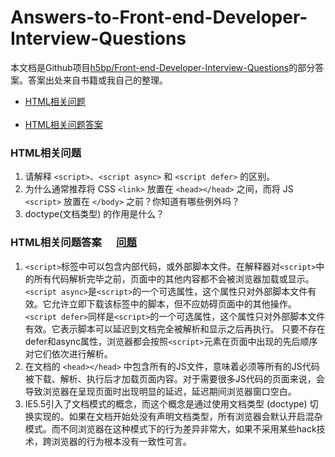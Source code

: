 # Answers-to-Front-end-Developer-Interview-Questions
本文档是Github项目<a href="https://github.com/h5bp/Front-end-Developer-Interview-Questions/blob/master/Translations/Chinese/README.md#css-%E7%9B%B8%E5%85%B3%E9%97%AE%E9%A2%98">h5bp/Front-end-Developer-Interview-Questions</a>的部分答案。答案出处来自书籍或我自己的整理。
<ul >
  <li><a href="#htmlQuestions">HTML相关问题</a></li>
  <li><a href="#htmlAnswers">HTML相关问题答案</a></li>
</ul>

<h3 id="htmlQuestions">HTML相关问题</h3>
<ol type="1">
  <li>请解释 <code>&lt;script&gt;</code>、<code>&lt;script async&gt;</code> 和 <code>&lt;script defer&gt;</code> 的区别。</li>
  <li>为什么通常推荐将 CSS <code>&lt;link&gt;</code> 放置在 <code>&lt;head&gt;&lt;/head&gt;</code> 之间，而将 JS <code>&lt;script&gt;</code> 放置在 <code>&lt;/body&gt;</code> 之前？你知道有哪些例外吗？</li>
  <li>doctype(文档类型) 的作用是什么？</li>
</ol>

<h3 id="htmlAnswers">HTML相关问题答案&nbsp;&nbsp;&nbsp;&nbsp;&nbsp;&nbsp;<a href="#htmlQuestions">问题</a></h3>
<ol type="1">
  <li>
    <code>&lt;script&gt;</code>标签中可以包含内部代码，或外部脚本文件。在解释器对<code>&lt;script&gt;</code>中的所有代码解析完毕之前，页面中的其他内容都不会被浏览器加载或显示。
          <code>&lt;script async&gt;</code>是<code>&lt;script&gt;</code>的一个可选属性，这个属性只对外部脚本文件有效。它允许立即下载该标签中的脚本，但不应妨碍页面中的其他操作。
          <code>&lt;script defer&gt;</code>同样是<code>&lt;script&gt;</code>的一个可选属性，这个属性只对外部脚本文件有效。它表示脚本可以延迟到文档完全被解析和显示之后再执行。
          只要不存在defer和async属性，浏览器都会按照<code>&lt;script&gt;</code>元素在页面中出现的先后顺序对它们依次进行解析。
  </li>
  <li>
      在文档的 <code>&lt;head&gt;&lt;/head&gt;</code> 中包含所有的JS文件，意味着必须等所有的JS代码被下载、解析、执行后才加载页面内容。对于需要很多JS代码的页面来说，会导致浏览器在呈现页面时出现明显的延迟，延迟期间浏览器窗口空白。
  </li>
  <li>
        IE5.5引入了文档模式的概念，而这个概念是通过使用文档类型 (doctype) 切换实现的。如果在文档开始处没有声明文档类型，所有浏览器会默认开启混杂模式。而不同浏览器在这种模式下的行为差异非常大，如果不采用某些hack技术，跨浏览器的行为根本没有一致性可言。
  </li>
</ol>
